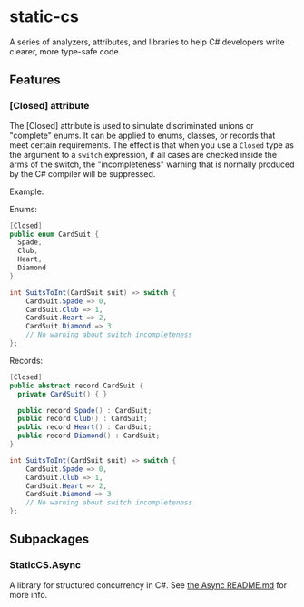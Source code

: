 # static-cs

A series of analyzers, attributes, and libraries to help C# developers write clearer, more type-safe code.

## Features

### [Closed] attribute

The [Closed] attribute is used to simulate discriminated unions or "complete" enums. It can be applied to enums, classes, or records that meet certain requirements. The effect is that when you use a `Closed` type as the argument to a `switch` expression, if all cases are checked inside the arms of the switch, the "incompleteness" warning that is normally produced by the C# compiler will be suppressed.

Example:

Enums:
```C#
[Closed]
public enum CardSuit {
  Spade,
  Club,
  Heart,
  Diamond
}

int SuitsToInt(CardSuit suit) => switch {
    CardSuit.Spade => 0,
    CardSuit.Club => 1,
    CardSuit.Heart => 2,
    CardSuit.Diamond => 3
    // No warning about switch incompleteness
};
```

Records:

```C#
[Closed]
public abstract record CardSuit {
  private CardSuit() { }

  public record Spade() : CardSuit;
  public record Club() : CardSuit;
  public record Heart() : CardSuit;
  public record Diamond() : CardSuit;
}

int SuitsToInt(CardSuit suit) => switch {
    CardSuit.Spade => 0,
    CardSuit.Club => 1,
    CardSuit.Heart => 2,
    CardSuit.Diamond => 3
    // No warning about switch incompleteness
};
```


## Subpackages

### StaticCS.Async

A library for structured concurrency in C#. See [the Async README.md](src/Async/README.md) for more info.
